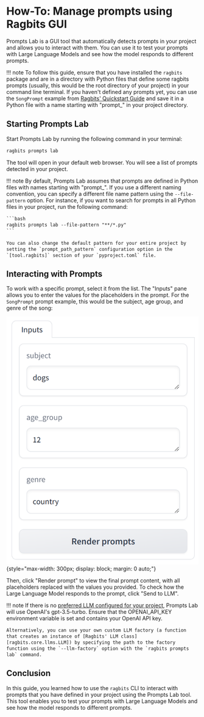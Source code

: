 # How-To: Manage prompts using Ragbits GUI

Prompts Lab is a GUI tool that automatically detects prompts in your project and allows you to interact with them. You can use it to test your prompts with Large Language Models and see how the model responds to different prompts.

!!! note
    To follow this guide, ensure that you have installed the `ragbits` package and are in a directory with Python files that define some ragbits prompts (usually, this would be the root directory of your project) in your command line terminal. If you haven't defined any prompts yet, you can use the `SongPrompt` example from [Ragbits' Quickstart Guide](../../quickstart/quickstart1_prompts.md) and save it in a Python file with a name starting with "prompt_" in your project directory.

## Starting Prompts Lab

Start Prompts Lab by running the following command in your terminal:

```bash
ragbits prompts lab
```

The tool will open in your default web browser. You will see a list of prompts detected in your project.

!!! note
    By default, Prompts Lab assumes that prompts are defined in Python files with names starting with "prompt_". If you use a different naming convention, you can specify a different file name pattern using the `--file-pattern` option. For instance, if you want to search for prompts in all Python files in your project, run the following command:

    ```bash
    ragbits prompts lab --file-pattern "**/*.py"
    ```

    You can also change the default pattern for your entire project by setting the `prompt_path_pattern` configuration option in the `[tool.ragbits]` section of your `pyproject.toml` file.

## Interacting with Prompts

To work with a specific prompt, select it from the list. The "Inputs" pane allows you to enter the values for the placeholders in the prompt. For the `SongPrompt` prompt example, this would be the subject, age group, and genre of the song:

![Prompts Lab](prompts_lab_input.png){style="max-width: 300px; display: block; margin: 0 auto;"}

Then, click "Render prompt" to view the final prompt content, with all placeholders replaced with the values you provided. To check how the Large Language Model responds to the prompt, click "Send to LLM".

!!! note
    If there is no [preferred LLM configured for your project](../project/component_preferences.md), Prompts Lab will use OpenAI's gpt-3.5-turbo. Ensure that the OPENAI_API_KEY environment variable is set and contains your OpenAI API key.

    Alternatively, you can use your own custom LLM factory (a function that creates an instance of [Ragbits' LLM class][ragbits.core.llms.LLM]) by specifying the path to the factory function using the `--llm-factory` option with the `ragbits prompts lab` command.


## Conclusion

In this guide, you learned how to use the `ragbits` CLI to interact with prompts that you have defined in your project using the Prompts Lab tool. This tool enables you to test your prompts with Large Language Models and see how the model responds to different prompts.